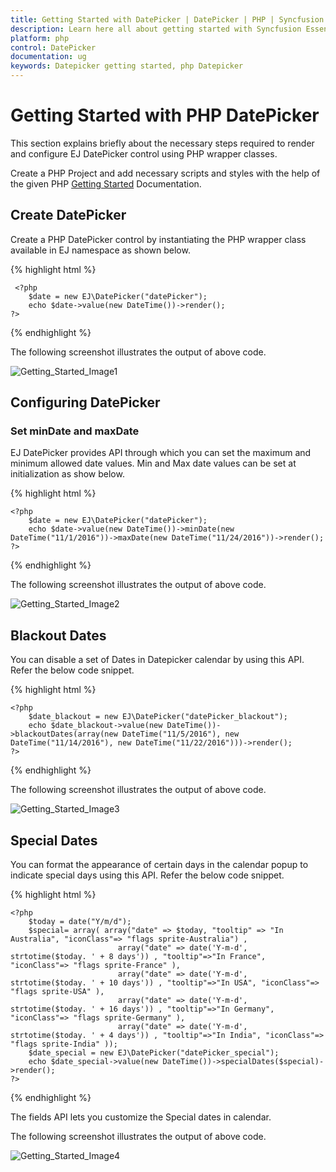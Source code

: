 ```yaml
---
title: Getting Started with DatePicker | DatePicker | PHP | Syncfusion
description: Learn here all about getting started with Syncfusion Essential PHP DatePicker Control, its elements, and more.
platform: php
control: DatePicker
documentation: ug
keywords: Datepicker getting started, php Datepicker
---
```


# Getting Started with PHP DatePicker

This section explains briefly about the necessary steps required to render and configure EJ DatePicker control using PHP wrapper classes.

Create a PHP Project and add necessary scripts and styles with the help of the given PHP [Getting Started](https://help.syncfusion.com/php/getting-started) Documentation.


## Create DatePicker

Create a PHP DatePicker control by instantiating the PHP wrapper class available in EJ namespace as shown below.

{% highlight html %}

     <?php
        $date = new EJ\DatePicker("datePicker");
        echo $date->value(new DateTime())->render();
    ?>

{% endhighlight %}

The following screenshot illustrates the output of above code.

![Getting_Started_Image1](getting-started_images/datePicker.png) 

## Configuring DatePicker

### Set minDate and maxDate 

EJ DatePicker provides API through which you can set the maximum and minimum allowed date values. Min and Max date values can be set at initialization as show below.

{% highlight html %}

    <?php
        $date = new EJ\DatePicker("datePicker");
        echo $date->value(new DateTime())->minDate(new DateTime("11/1/2016"))->maxDate(new DateTime("11/24/2016"))->render();
    ?>

{% endhighlight %} 

The following screenshot illustrates the output of above code.

![Getting_Started_Image2](getting-started_images/minmaxDate.png) 

## Blackout Dates

You can disable a set of Dates in Datepicker calendar by using this API. Refer the below code snippet.

{% highlight html %}

    <?php
        $date_blackout = new EJ\DatePicker("datePicker_blackout");
        echo $date_blackout->value(new DateTime())->blackoutDates(array(new DateTime("11/5/2016"), new DateTime("11/14/2016"), new DateTime("11/22/2016")))->render();
    ?>

{% endhighlight %} 

The following screenshot illustrates the output of above code.

![Getting_Started_Image3](getting-started_images/blackout.png) 

## Special Dates

You can format the appearance of certain days in the calendar popup to indicate special days using this API. Refer the below code snippet.

{% highlight html %}

    <?php 
        $today = date("Y/m/d");
        $special= array( array("date" => $today, "tooltip" => "In Australia", "iconClass"=> "flags sprite-Australia") ,
                            array("date" => date('Y-m-d', strtotime($today. ' + 8 days')) , "tooltip"=>"In France", "iconClass"=> "flags sprite-France" ),
                            array("date" => date('Y-m-d', strtotime($today. ' + 10 days')) , "tooltip"=>"In USA", "iconClass"=> "flags sprite-USA" ),
                            array("date" => date('Y-m-d', strtotime($today. ' + 16 days')) , "tooltip"=>"In Germany", "iconClass"=> "flags sprite-Germany" ),
                            array("date" => date('Y-m-d', strtotime($today. ' + 4 days')) , "tooltip"=>"In India", "iconClass"=> "flags sprite-India" ));
        $date_special = new EJ\DatePicker("datePicker_special");
        echo $date_special->value(new DateTime())->specialDates($special)->render();
    ?>

{% endhighlight %} 

The fields API lets you customize the Special dates in calendar.

The following screenshot illustrates the output of above code.

![Getting_Started_Image4](getting-started_images/specialdates.png) 